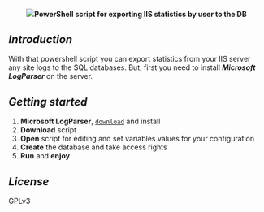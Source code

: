 <h4 align="center">
<img src="https://upload.wikimedia.org/wikipedia/commons/thumb/a/af/PowerShell_Core_6.0_icon.png/80px-PowerShell_Core_6.0_icon.png"></img>PowerShell script for exporting IIS statistics by user to the DB
</h4>

## ***Introduction***
With that powershell script you can export statistics from your IIS server any site logs to the SQL databases.
But, first you need to install ***Microsoft LogParser*** on the server.

## ***Getting started***
1. **Microsoft LogParser**, [`download`](https://www.microsoft.com/en-us/download/details.aspx?id=24659) and install
2. **Download** script
3. **Open** script for editing and set variables values for your configuration
4. **Create** the database and take access rights
5. **Run** and **enjoy**

## ***License***
GPLv3
